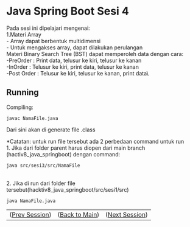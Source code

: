 # Java Spring Boot Sesi 4

Pada sesi ini dipelajari mengenai:\
    1.Materi Array\
        - Array dapat berbentuk multidimensi\
        - Untuk mengakses array, dapat dilakukan perulangan\
    Materi Binary Search Tree (BST) dapat memperoleh data dengan cara:\
        -PreOrder : Print data, telusur ke kiri, telusur ke kanan\
        -InOrder : Telusur ke kiri, print data, telusur ke kanan\
        -Post Order : Telusur ke kiri, telusur ke kanan, print data\ 


## Running
Compiling: 

    javac NamaFile.java
Dari sini akan di generate file .class

*Catatan: untuk run file tersebut ada 2 perbedaan command untuk run\
    1. Jika dari folder parent harus diopen dari main branch (hactiv8_java_springboot) dengan command:

    java src/sesi3/src/NamaFile
\
2. Jika di run dari folder file tersebut(hacktiv8_java_springboot/src/sesi1/src)

    java NamaFile.java

<table align="center" style="border:none;">
  <tr>
    <td>(<a href="https://github.com/farlhmd/hacktiv8_java_springboot/tree/main/src/sesi2">Prev Session</a>)</td>
    <td>(<a href="https://github.com/farlhmd/hacktiv8_java_springboot">Back to Main</a>)</td>
    <td>(<a href="https://github.com/farlhmd/hacktiv8_java_springboot/tree/main/src/sesi4">Next Session</a>)</td>
  </tr>
</table>
    


